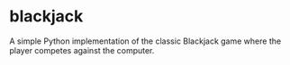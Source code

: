 # blackjack
A simple Python implementation of the classic Blackjack game where the player competes against the computer.
